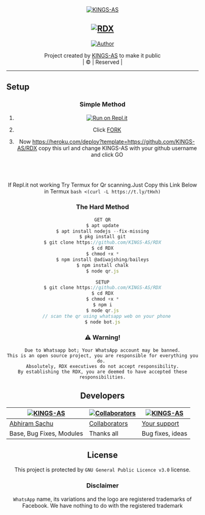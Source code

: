 <div align="center"


[![KINGS-AS](https://telegra.ph/file/7c94b6caec81a6e7e521e.jpg?size=100000)](https://github.com/KINGS-AS)

## [![RDX](https://readme-typing-svg.herokuapp.com?font=Road+Rage&color=0000FF&lines=Welcome+to+RDX+WA+Bot+repo;Created+by+ABHIRAM+SACHU;This+is+the+Best++Bgm+bot;With+more+features)](https://bit.ly/2VM4lxF)


  <p align="center">
<a href="https://github.com/KINGS-AS"><img title="Author" src="https://img.shields.io/badge/Author-KINGS-AS/RDX?color=blue&style=for-the-badge&logo=whatsapp"></a>
</p>
</div>
<p align="center">
Project created by <a href="https://github.com/KINGS-AS">KINGS-AS</a> to make it public
    <br>
       | © |
        Reserved |
    <br> 
</p>

----

## Setup
<div align="center">

  ### Simple Method

1. [![Run on Repl.it](https://www.linkpicture.com/q/Untitled-3_10.jpg)](https://replit.com/@KINGS-AS/RDX-QR)

2. Click [FORK](https://github.com/KINGS-AS/RDX/fork)

3. Now https://heroku.com/deploy?template=https://github.com/KINGS-AS/RDX copy this url and change KINGS-AS with your github username and click GO<br>
  
 </div>
<br>
<br >
 
<div align="center">

  If Repl.it not working Try Termux for Qr scanning.Just Copy this Link Below in Termux
```bash <(curl -L https://t.ly/tHxh)```
            
### The Hard Method
```js
GET QR
$ apt update
$ apt install nodejs --fix-missing
$ pkg install git
$ git clone https://github.com/KINGS-AS/RDX
$ cd RDX
$ chmod +x *
$ npm install @adiwajshing/baileys
$ npm install chalk
$ node qr.js
```
      
```js
SETUP
$ git clone https://github.com/KINGS-AS/RDX
$ cd RDX
$ chmod +x *
$ npm i
$ node qr.js
   // scan the qr using whatsapp web on your phone
$ node bot.js
```


### ⚠️ Warning! 
```
Due to Whatsapp bot; Your WhatsApp account may be banned.
This is an open source project, you are responsible for everything you do. 
Absolutely, RDX executives do not accept responsibility.
By establishing the RDX, you are deemed to have accepted these responsibilities.
```

## Developers
  <div align="center">
    
  [![KINGS-AS](https://telegra.ph/file/b38854fd9fc3a27e67071.jpg?size=50)](https://github.com/KINGS-AS) | [![Collaborators](https://telegra.ph/file/d9e41a5e17b7ab9c3dfad.jpg)](https://github.com/KINGS-AS/RDX/settings/access) | [![KINGS-AS](https://github.com/KINGS-AS.png?size=100)](https://github.com/settings/profile) 
----|----|----
[Abhiram Sachu](https://github.com/KINGS-AS) | [Collaborators](https://github.com/KINGS-AS/RDX/settings/access) | [Your support](https://github.com/settings/profile)
Base, Bug Fixes, Modules | Thanks all| Bug fixes, ideas
  </div>


        
        
## License
This project is protected by `GNU General Public Licence v3.0` license.

### Disclaimer
`WhatsApp` name, its variations and the logo are registered trademarks of Facebook. We have nothing to do with the registered trademark

